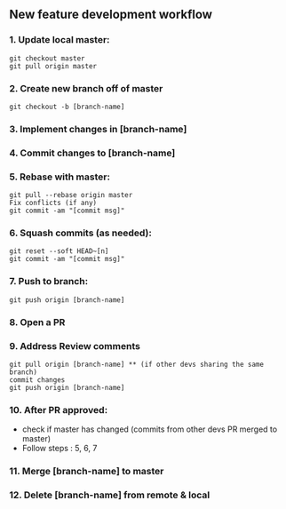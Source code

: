 ## New feature development workflow

### 1. Update local master:
```
git checkout master
git pull origin master
```

### 2. Create new branch off of master
```
git checkout -b [branch-name]
```

### 3. Implement changes in [branch-name]

### 4. Commit changes to [branch-name]

### 5. Rebase with master:
```
git pull --rebase origin master
Fix conflicts (if any)
git commit -am "[commit msg]"
```

### 6. Squash commits (as needed):
```
git reset --soft HEAD~[n]
git commit -am "[commit msg]"
```

### 7. Push to branch:
```
git push origin [branch-name]
```

### 8. Open a PR

### 9. Address Review comments
```
git pull origin [branch-name] ** (if other devs sharing the same branch)
commit changes
git push origin [branch-name]
```

### 10. After PR approved:
- check if master has changed (commits from other devs PR merged to master) 
- Follow steps : 5, 6, 7 

### 11. Merge [branch-name] to master

### 12. Delete [branch-name] from remote & local